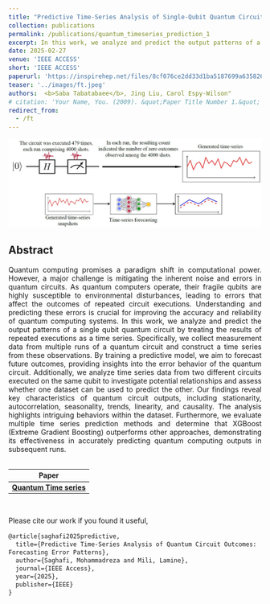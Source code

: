 ```yaml
---
title: "Predictive Time-Series Analysis of Single-Qubit Quantum Circuit Outcomes for a Superconducting Quantum Computer: Forecasting Error Patterns"
collection: publications
permalink: /publications/quantum_timeseries_prediction_1
excerpt: In this work, we analyze and predict the output patterns of a single qubit quantum circuit by treating the results of repeated executions as a time series. Specifically, we collect measurement data from multiple runs of a quantum circuit and construct a time series from these observations. By training a predictive model, we aim to forecast future outcomes, providing insights into the error behavior of the quantum circuit. Additionally, we analyze time series data from two different circuits executed on the same qubit to investigate potential relationships and assess whether one dataset can be used to predict the other. Our findings reveal key characteristics of quantum circuit outputs, including stationarity, autocorrelation, seasonality, trends, linearity, and causality. The analysis highlights intriguing behaviors within the dataset. Furthermore, we evaluate multiple time series prediction methods and determine that XGBoost (Extreme Gradient Boosting) outperforms other approaches, demonstrating its effectiveness in accurately predicting quantum computing outputs in subsequent runs."
date: 2025-02-27
venue: 'IEEE ACCESS'
short: 'IEEE ACCESS'
paperurl: 'https://inspirehep.net/files/8cf076ce2dd33d1ba5187699a6358261'
teaser: '../images/ft.jpeg'
authors:  <b>Saba Tabatabaee</b>, Jing Liu, Carol Espy-Wilson"
# citation: 'Your Name, You. (2009). &quot;Paper Title Number 1.&quot; <i>Journal 1</i>. 1(1).'
redirect_from: 
  - /ft
---
```


<p style="text-align:center;">
<img src="../images/quantum.JPG" width="800">
</p>

## Abstract
<div style="text-align: justify"> Quantum computing promises a paradigm shift in computational power. However, a major challenge is mitigating the inherent noise and errors in quantum circuits. As quantum computers operate, their fragile qubits are highly susceptible to environmental disturbances, leading to errors that affect the outcomes of repeated circuit executions. Understanding and predicting these errors is crucial for improving the accuracy and reliability of quantum computing systems. In this work, we analyze and predict the output patterns of a single qubit quantum circuit by treating the results of repeated executions as a time series. Specifically, we collect measurement data from multiple runs of a quantum circuit and construct a time series from these observations. By training a predictive model, we aim to forecast future outcomes, providing insights into the error behavior of the quantum circuit. Additionally, we analyze time series data from two different circuits executed on the same qubit to investigate potential relationships and assess whether one dataset can be used to predict the other. Our findings reveal key characteristics of quantum circuit outputs, including stationarity, autocorrelation, seasonality, trends, linearity, and causality. The analysis highlights intriguing behaviors within the dataset. Furthermore, we evaluate multiple time series prediction methods and determine that XGBoost (Extreme Gradient Boosting) outperforms other approaches, demonstrating its effectiveness in accurately predicting quantum computing outputs in subsequent runs.</div>
<br>

| Paper                                         
|---------------------------------------------------------------------------------------------------------|
| [**Quantum Time series**](https://ieeexplore.ieee.org/abstract/document/10906565) |

<br>

Please cite our work if you found it useful,

```
@article{saghafi2025predictive,
  title={Predictive Time-Series Analysis of Quantum Circuit Outcomes: Forecasting Error Patterns},
  author={Saghafi, Mohammadreza and Mili, Lamine},
  journal={IEEE Access},
  year={2025},
  publisher={IEEE}
}
```
